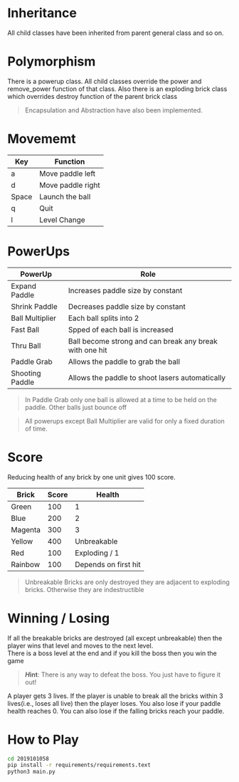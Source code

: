 # Inheritance

All child classes have been inherited from parent general class and so on.

# Polymorphism

There is a powerup class. All child classes override the power and remove_power function of that class. Also there is an exploding brick class which overrides destroy function of the parent brick class

> Encapsulation and Abstraction have also been implemented.

# Movememt

| Key   | Function          |
| ----- | ----------------- |
| a     | Move paddle left  |
| d     | Move paddle right |
| Space | Launch the ball   |
| q     | Quit              |
| l     | Level Change      |

# PowerUps

| PowerUp         | Role                                                    |
| --------------- | ------------------------------------------------------- |
| Expand Paddle   | Increases paddle size by constant                       |
| Shrink Paddle   | Decreases paddle size by constant                       |
| Ball Multiplier | Each ball splits into 2                                 |
| Fast Ball       | Spped of each ball is increased                         |
| Thru Ball       | Ball become strong and can break any break with one hit |
| Paddle Grab     | Allows the paddle to grab the ball                      |
| Shooting Paddle | Allows the paddle to shoot lasers automatically         |

> In Paddle Grab only one ball is allowed at a time to be held on the paddle. Other balls just bounce off

> All powerups except Ball Multiplier are valid for only a fixed duration of time.

# Score

Reducing health of any brick by one unit gives 100 score.

| Brick   | Score | Health               |
| ------- | ----- | -------------------- |
| Green   | 100   | 1                    |
| Blue    | 200   | 2                    |
| Magenta | 300   | 3                    |
| Yellow  | 400   | Unbreakable          |
| Red     | 100   | Exploding / 1        |
| Rainbow | 100   | Depends on first hit |

> Unbreakable Bricks are only destroyed they are adjacent to exploding bricks. Otherwise they are indestructible

# Winning / Losing

If all the breakable bricks are destroyed (all except unbreakable) then the player wins that level and moves to the next level.  
There is a boss level at the end and if you kill the boss then you win the game

> ***H*int**: There is any way to defeat the boss. You just have to figure it out!

A player gets 3 lives. If the player is unable to break all the bricks within 3 lives(i.e., loses all live) then the player loses. You also lose if your paddle health reaches 0.
You can also lose if the falling bricks reach your paddle.

# How to Play

```bash
cd 2019101058
pip install -r requirements/requirements.text
python3 main.py
```
